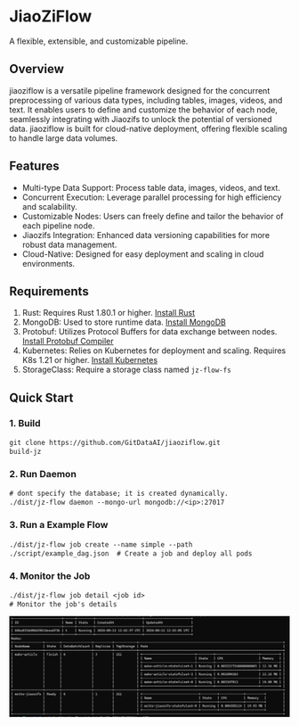 # JiaoZiFlow

A flexible, extensible, and customizable pipeline.

## Overview

jiaoziflow is a versatile pipeline framework designed for the concurrent preprocessing of various data types, including tables, images, videos, and text. It enables users to define and customize the behavior of each node, seamlessly integrating with Jiaozifs to unlock the potential of versioned data. jiaoziflow is built for cloud-native deployment, offering flexible scaling to handle large data volumes.

## Features

- Multi-type Data Support: Process table data, images, videos, and text.
- Concurrent Execution: Leverage parallel processing for high efficiency and scalability.
- Customizable Nodes: Users can freely define and tailor the behavior of each pipeline node.
- Jiaozifs Integration: Enhanced data versioning capabilities for more robust data management.
- Cloud-Native: Designed for easy deployment and scaling in cloud environments.

## Requirements

1. Rust: Requires Rust 1.80.1 or higher. [Install Rust](https://www.rust-lang.org/tools/install)
2. MongoDB: Used to store runtime data. [Install MongoDB](https://www.mongodb.com/zh-cn/docs/manual/installation/)
3. Protobuf: Utilizes Protocol Buffers for data exchange between nodes. [Install Protobuf Compiler](https://grpc.io/docs/protoc-installation/)
4. Kubernetes: Relies on Kubernetes for deployment and scaling. Requires K8s 1.21 or higher. [Install Kubernetes](https://kubernetes.io/docs/setup/)
5. StorageClass: Require a storage class named ```jz-flow-fs```

## Quick Start

### 1. Build

```
git clone https://github.com/GitDataAI/jiaoziflow.git
build-jz
```

### 2. Run Daemon

```
# dont specify the database; it is created dynamically.
./dist/jz-flow daemon --mongo-url mongodb://<ip>:27017
```

### 3. Run a Example Flow

```
./dist/jz-flow job create --name simple --path ./script/example_dag.json  # Create a job and deploy all pods
```

### 4. Monitor the Job
```
./dist/jz-flow job detail <job id>                                        # Monitor the job's details
```
![job_detail](./docs/images/job_detail.png)
